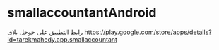 # smallaccountantAndroid
رابط التطبيق على جوجل بلاى 
https://play.google.com/store/apps/details?id=tarekmahedy.app.smallaccountant



